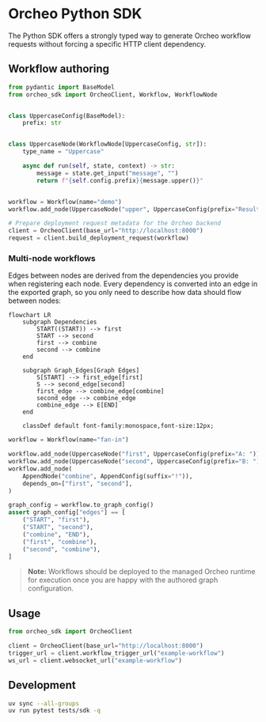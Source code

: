 # Orcheo Python SDK

The Python SDK offers a strongly typed way to generate Orcheo workflow requests without forcing a specific HTTP client dependency.

## Workflow authoring

```python
from pydantic import BaseModel
from orcheo_sdk import OrcheoClient, Workflow, WorkflowNode


class UppercaseConfig(BaseModel):
    prefix: str


class UppercaseNode(WorkflowNode[UppercaseConfig, str]):
    type_name = "Uppercase"

    async def run(self, state, context) -> str:
        message = state.get_input("message", "")
        return f"{self.config.prefix}{message.upper()}"


workflow = Workflow(name="demo")
workflow.add_node(UppercaseNode("upper", UppercaseConfig(prefix="Result: ")))

# Prepare deployment request metadata for the Orcheo backend
client = OrcheoClient(base_url="http://localhost:8000")
request = client.build_deployment_request(workflow)
```

### Multi-node workflows

Edges between nodes are derived from the dependencies you provide when registering
each node. Every dependency is converted into an edge in the exported graph, so
you only need to describe how data should flow between nodes:

```mermaid
flowchart LR
    subgraph Dependencies
        START((START)) --> first
        START --> second
        first --> combine
        second --> combine
    end

    subgraph Graph_Edges[Graph Edges]
        S[START] --> first_edge[first]
        S --> second_edge[second]
        first_edge --> combine_edge[combine]
        second_edge --> combine_edge
        combine_edge --> E[END]
    end

    classDef default font-family:monospace,font-size:12px;
```

```python
workflow = Workflow(name="fan-in")

workflow.add_node(UppercaseNode("first", UppercaseConfig(prefix="A: ")))
workflow.add_node(UppercaseNode("second", UppercaseConfig(prefix="B: ")))
workflow.add_node(
    AppendNode("combine", AppendConfig(suffix="!")),
    depends_on=["first", "second"],
)

graph_config = workflow.to_graph_config()
assert graph_config["edges"] == [
    ("START", "first"),
    ("START", "second"),
    ("combine", "END"),
    ("first", "combine"),
    ("second", "combine"),
]
```

> **Note:** Workflows should be deployed to the managed Orcheo runtime for
> execution once you are happy with the authored graph configuration.

## Usage

```python
from orcheo_sdk import OrcheoClient

client = OrcheoClient(base_url="http://localhost:8000")
trigger_url = client.workflow_trigger_url("example-workflow")
ws_url = client.websocket_url("example-workflow")
```

## Development

```bash
uv sync --all-groups
uv run pytest tests/sdk -q
```

